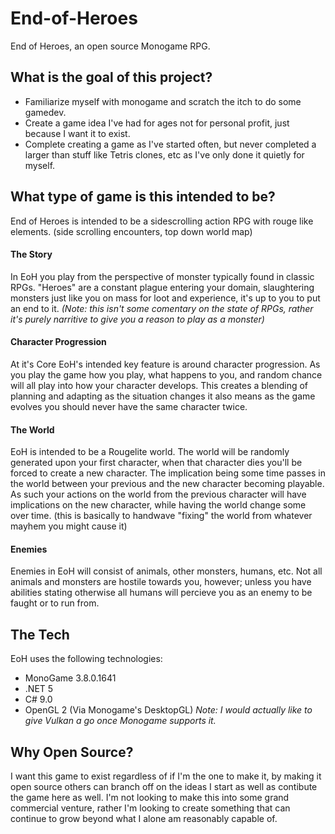 # End-of-Heroes
End of Heroes, an open source Monogame RPG.

## What is the goal of this project?

 - Familiarize myself with monogame and scratch the itch to do some gamedev.
 - Create a game idea I've had for ages not for personal profit, just because I want it to exist.
 - Complete creating a game as I've started often, but never completed a larger than stuff like Tetris clones, etc as I've only done it quietly for myself.

## What type of game is this intended to be?

End of Heroes is intended to be a sidescrolling action RPG with rouge like elements. (side scrolling encounters, top down world map)

#### The Story ####

In EoH you play from the perspective of monster typically found in classic RPGs. "Heroes" are a constant plague entering your domain, slaughtering monsters just like you on mass for loot and experience, it's up to you to put an end to it. _(Note: this isn't some comentary on the state of RPGs, rather it's purely narritive to give you a reason to play as a monster)_

#### Character Progression ####

At it's Core EoH's intended key feature is around character progression. As you play the game how you play, what happens to you, and random chance will all play into how your character develops. This creates a blending of planning and adapting as the situation changes it also means as the game evolves you should never have the same character twice.

#### The World ####

EoH is intended to be a Rougelite world. The world will be randomly generated upon your first character, when that character dies you'll be forced to create a new character. The implication being some time passes in the world between your previous and the new character becoming playable. As such your actions on the world from the previous character will have implications on the new character, while having the world change some over time. (this is basically to handwave "fixing" the world from whatever mayhem you might cause it)

#### Enemies ####

Enemies in EoH will consist of animals, other monsters, humans, etc. Not all animals and monsters are hostile towards you, however; unless you have abilities stating otherwise all humans will percieve you as an enemy to be faught or to run from.

## The Tech ##

EoH uses the following technologies:
 - MonoGame 3.8.0.1641
 - .NET 5
 - C# 9.0
 - OpenGL 2 (Via Monogame's DesktopGL) _Note: I would actually like to give Vulkan a go once Monogame supports it._

## Why Open Source? ##

I want this game to exist regardless of if I'm the one to make it, by making it open source others can branch off on the ideas I start as well as contibute the game here as well. I'm not looking to make this into some grand commercial venture, rather I'm looking to create something that can continue to grow beyond what I alone am reasonably capable of.
